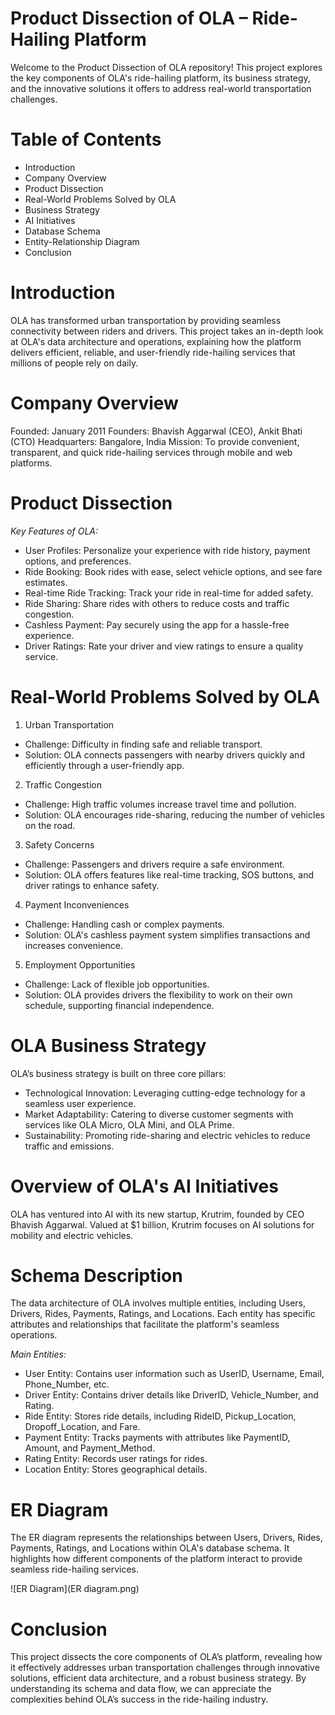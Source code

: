 
# Product Dissection of OLA – Ride-Hailing Platform
Welcome to the Product Dissection of OLA repository! This project explores the key components of OLA's ride-hailing platform, its business strategy, and the innovative solutions it offers to address real-world transportation challenges.

# Table of Contents
- Introduction
- Company Overview
- Product Dissection
- Real-World Problems Solved by OLA
- Business Strategy
- AI Initiatives
- Database Schema
- Entity-Relationship Diagram
- Conclusion

# Introduction

OLA has transformed urban transportation by providing seamless connectivity between riders and drivers. This project takes an in-depth look at OLA's data architecture and operations, explaining how the platform delivers efficient, reliable, and user-friendly ride-hailing services that millions of people rely on daily.

# Company Overview
Founded: January 2011
Founders: Bhavish Aggarwal (CEO), Ankit Bhati (CTO)
Headquarters: Bangalore, India
Mission: To provide convenient, transparent, and quick ride-hailing services through mobile and web platforms.

# Product Dissection
*Key Features of OLA:*
- User Profiles: Personalize your experience with ride history, payment options, and preferences.
- Ride Booking: Book rides with ease, select vehicle options, and see fare estimates.
- Real-time Ride Tracking: Track your ride in real-time for added safety.
- Ride Sharing: Share rides with others to reduce costs and traffic congestion.
- Cashless Payment: Pay securely using the app for a hassle-free experience.
- Driver Ratings: Rate your driver and view ratings to ensure a quality service.

# Real-World Problems Solved by OLA

1. Urban Transportation
- Challenge: Difficulty in finding safe and reliable transport.
- Solution: OLA connects passengers with nearby drivers quickly and efficiently through a user-friendly app.

2. Traffic Congestion
- Challenge: High traffic volumes increase travel time and pollution.
- Solution: OLA encourages ride-sharing, reducing the number of vehicles on the road.

3. Safety Concerns
- Challenge: Passengers and drivers require a safe environment.
- Solution: OLA offers features like real-time tracking, SOS buttons, and driver ratings to enhance safety.

4. Payment Inconveniences
- Challenge: Handling cash or complex payments.
- Solution: OLA's cashless payment system simplifies transactions and increases convenience.

5. Employment Opportunities
- Challenge: Lack of flexible job opportunities.
- Solution: OLA provides drivers the flexibility to work on their own schedule, supporting financial independence.

# OLA Business Strategy

OLA’s business strategy is built on three core pillars:

- Technological Innovation: Leveraging cutting-edge technology for a seamless user experience.
- Market Adaptability: Catering to diverse customer segments with services like OLA Micro, OLA Mini, and OLA Prime.
- Sustainability: Promoting ride-sharing and electric vehicles to reduce traffic and emissions.

# Overview of OLA's AI Initiatives

OLA has ventured into AI with its new startup, Krutrim, founded by CEO Bhavish Aggarwal. Valued at $1 billion, Krutrim focuses on AI solutions for mobility and electric vehicles.

# Schema Description

The data architecture of OLA involves multiple entities, including Users, Drivers, Rides, Payments, Ratings, and Locations. Each entity has specific attributes and relationships that facilitate the platform's seamless operations.

*Main Entities:*
- User Entity: Contains user information such as UserID, Username, Email, Phone_Number, etc.
- Driver Entity: Contains driver details like DriverID, Vehicle_Number, and Rating.
- Ride Entity: Stores ride details, including RideID, Pickup_Location, Dropoff_Location, and Fare.
- Payment Entity: Tracks payments with attributes like PaymentID, Amount, and Payment_Method.
- Rating Entity: Records user ratings for rides.
- Location Entity: Stores geographical details.

# ER Diagram
The ER diagram represents the relationships between Users, Drivers, Rides, Payments, Ratings, and Locations within OLA's database schema. It highlights how different components of the platform interact to provide seamless ride-hailing services.

![ER Diagram](ER diagram.png)


# Conclusion
This project dissects the core components of OLA’s platform, revealing how it effectively addresses urban transportation challenges through innovative solutions, efficient data architecture, and a robust business strategy. By understanding its schema and data flow, we can appreciate the complexities behind OLA’s success in the ride-hailing industry.

